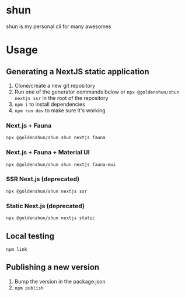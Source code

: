 # shun
shun is my personal cli for many awesomes

# Usage

## Generating a NextJS static application

1. Clone/create a new git repository
2. Run one of the generator commands below  or `npx @goldenshun/shun nextjs ssr` in the root of the repository
3. `npm i` to install dependencies
4. `npm run dev` to make sure it's working

### Next.js + Fauna
`npx @goldenshun/shun shun nextjs fauna`

### Next.js + Fauna + Material UI
`npx @goldenshun/shun shun nextjs fauna-mui`

### SSR Next.js (deprecated)
`npx @goldenshun/shun nextjs ssr`

### Static Next.js (deprecated)
`npx @goldenshun/shun nextjs static`

## Local testing
`npm link`

## Publishing a new version

1. Bump the version in the package.json
2. `npm publish`
